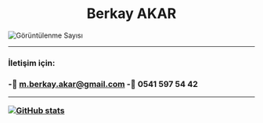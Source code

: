 <h1 align="center"> Berkay AKAR</h1>

<p align="left"> <img src="https://komarev.com/ghpvc/?username=mberkayakar" alt="Görüntülenme Sayısı" /> </p>

<hr>
<h3>İletişim için:<h3>
 
-📧 **m.berkay.akar@gmail.com**
-📱  **0541 597 54 42**
<hr>
  
[![GitHub stats](https://github-readme-stats.vercel.app/api?username=mberkayakar)](https://github.com/anuraghazra/github-readme-stats)

 

 

 
